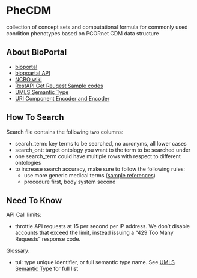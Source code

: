# PheCDM
collection of concept sets and computational formula for commonly used condition phenotypes based on PCORnet CDM data structure

## About BioPortal
- [bioportal](https://bioportal.bioontology.org/) 
- [biopoartal API](http://data.bioontology.org/documentation#nav_usage)
- [NCBO wiki](https://www.bioontology.org/wiki/Main_Page)
- [RestAPI Get Reuqest Sample codes](https://github.com/ncbo/ncbo_rest_sample_code)
- [UMLS Semantic Type](https://gist.github.com/joelkuiper/4869d148333f279c2b2e)
- [URI Component Encoder and Encoder](https://developer.mozilla.org/en-US/docs/Web/JavaScript/Reference/Global_Objects/encodeURI)

## How To Search
Search file contains the following two columns:
- search_term: key terms to be searched, no acronyms, all lower cases
- search_ont: target ontology you want to the term to be searched under
- one search_term could have multiple rows with respect to different ontologies
- to increase search accuracy, make sure to follow the following rules: 
    - use more generic medical terms ([sample references](https://www.health.harvard.edu/diagnostic-tests-and-medical-procedures))
    - procedure first, body system second

## Need To Know
API Call limits: 
- throttle API requests at 15 per second per IP address. We don’t disable accounts that exceed the limit, instead issuing a “429 Too Many Requests” response code.

Glossary: 
- tui: type unique identifier, or full semantic type name. See [UMLS Semantic Type](https://gist.github.com/joelkuiper/4869d148333f279c2b2e) for full list